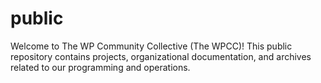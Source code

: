 # public
Welcome to The WP Community Collective (The WPCC)! This public repository contains projects, organizational documentation, and archives related to our programming and operations.
